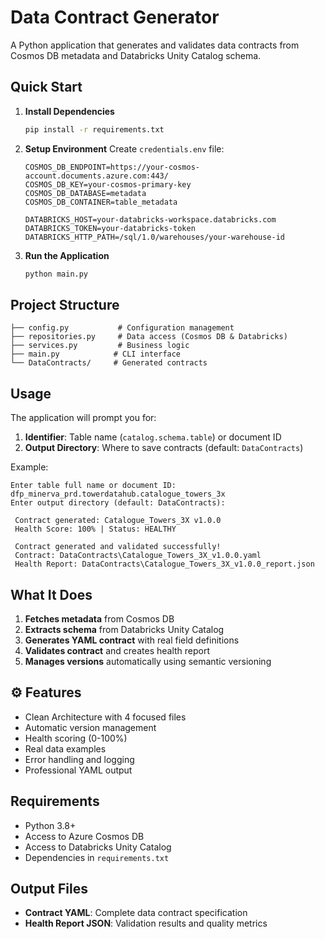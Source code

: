 # Data Contract Generator

A Python application that generates and validates data contracts from Cosmos DB metadata and Databricks Unity Catalog schema.

## Quick Start

1. **Install Dependencies**
   ```bash
   pip install -r requirements.txt
   ```

2. **Setup Environment**
   Create `credentials.env` file:
   ```env
   COSMOS_DB_ENDPOINT=https://your-cosmos-account.documents.azure.com:443/
   COSMOS_DB_KEY=your-cosmos-primary-key
   COSMOS_DB_DATABASE=metadata
   COSMOS_DB_CONTAINER=table_metadata
   
   DATABRICKS_HOST=your-databricks-workspace.databricks.com
   DATABRICKS_TOKEN=your-databricks-token
   DATABRICKS_HTTP_PATH=/sql/1.0/warehouses/your-warehouse-id
   ```

3. **Run the Application**
   ```bash
   python main.py
   ```

## Project Structure

```
├── config.py           # Configuration management
├── repositories.py     # Data access (Cosmos DB & Databricks)
├── services.py         # Business logic
├── main.py            # CLI interface
└── DataContracts/     # Generated contracts
```

## Usage

The application will prompt you for:
1. **Identifier**: Table name (`catalog.schema.table`) or document ID
2. **Output Directory**: Where to save contracts (default: `DataContracts`)

Example:
```
Enter table full name or document ID: dfp_minerva_prd.towerdatahub.catalogue_towers_3x
Enter output directory (default: DataContracts): 

 Contract generated: Catalogue_Towers_3X v1.0.0
 Health Score: 100% | Status: HEALTHY

 Contract generated and validated successfully!
 Contract: DataContracts\Catalogue_Towers_3X_v1.0.0.yaml
 Health Report: DataContracts\Catalogue_Towers_3X_v1.0.0_report.json
```

##  What It Does

1. **Fetches metadata** from Cosmos DB
2. **Extracts schema** from Databricks Unity Catalog
3. **Generates YAML contract** with real field definitions
4. **Validates contract** and creates health report
5. **Manages versions** automatically using semantic versioning

## ⚙️ Features

-  Clean Architecture with 4 focused files
-  Automatic version management
-  Health scoring (0-100%)
-  Real data examples
-  Error handling and logging
-  Professional YAML output

##  Requirements

- Python 3.8+
- Access to Azure Cosmos DB
- Access to Databricks Unity Catalog
- Dependencies in `requirements.txt`

##  Output Files

- **Contract YAML**: Complete data contract specification
- **Health Report JSON**: Validation results and quality metrics
